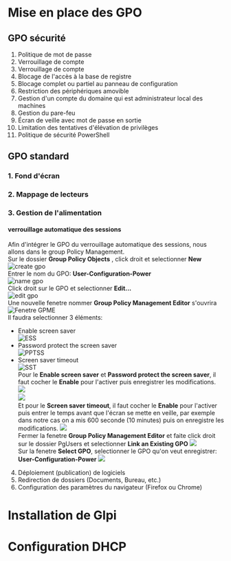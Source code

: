 # Mise en place des GPO
## GPO sécurité
1. Politique de mot de passe
2. Verrouillage de compte
3. Verrouillage de compte
4. Blocage de l'accès à la base de registre
5. Blocage complet ou partiel au panneau de configuration
6. Restriction des périphériques amovible
7. Gestion d'un compte du domaine qui est administrateur local des machines
8. Gestion du pare-feu
9. Écran de veille avec mot de passe en sortie
10. Limitation des tentatives d'élévation de privilèges
11. Politique de sécurité PowerShell
## GPO standard
### 1. Fond d'écran

### 2. Mappage de lecteurs

### 3. Gestion de l'alimentation
#### verrouillage automatique des sessions
Afin d'intégrer le GPO du verrouillage automatique des sessions, nous allons dans le group Policy Management.  
Sur le dossier **Group Policy Objects** , click droit et selectionner **New**  
![create gpo](../Ressources/create_gpo.png)  
Entrer le nom du GPO: **User-Configuration-Power**  
![name gpo](../Ressources/new_gpo.png)  
Click droit sur le GPO et selectionner **Edit...**  
![edit gpo](../Ressources/edit_gpo.png)  
Une nouvelle fenetre nommer **Group Policy Management Editor** s'ouvrira  
![Fenetre GPME](../Ressources/gpme.png)  
Il faudra selectionner 3 éléments: 
- Enable screen saver  
![ESS](../Ressources/enable_screen_saver.png)  
- Password protect the screen saver  
![PPTSS](../Ressources/password_protect_the_screen_saver.png)  
- Screen saver timeout  
![SST](../Ressources/screen_saver_timeout.png)  
Pour le **Enable screen saver** et **Password protect the screen saver**, il faut cocher le **Enable** pour l'activer puis enregistrer les modifications.  
![](../Ressources/enable_screen_saver.png)  
![](../Ressources/password_protect_the_screen_saver.png)  
Et pour le **Screen saver timeout**,  il faut cocher le **Enable** pour l'activer puis entrer le temps avant que l'écran se mette en veille, par exemple dans notre cas on a mis 600 seconde (10 minutes) puis on enregistre les modifications.
![](../Ressources/screen_saver_timeout.png)  
Fermer la fenetre **Group Policy Management Editor** et faite click droit sur le dossier PgUsers et selectionner **Link an Existing GPO**
![](../Ressources/)  
Sur la fenetre **Select GPO**, selectionner le GPO qu'on veut enregistrer: **User-Configuration-Power**
![](../Ressources/)  

4. Déploiement (publication) de logiciels
5. Redirection de dossiers (Documents, Bureau, etc.)
6. Configuration des paramètres du navigateur (Firefox ou Chrome)
# Installation de Glpi
# Configuration DHCP
